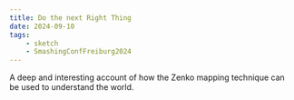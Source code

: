 ```yaml
---
title: Do the next Right Thing
date: 2024-09-10
tags:
    - sketch
    - SmashingConfFreiburg2024
---
```


A deep and interesting account of how the Zenko mapping technique can be used to understand the world.
